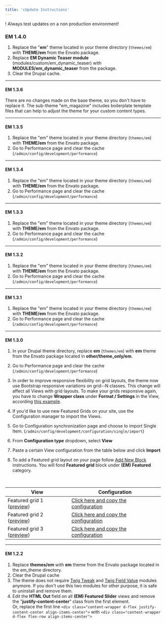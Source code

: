 ```yaml
---
title: 'cUpdate Instructions'
---
```


! Always test updates on a non production environment!

### EM 1.4.0

 1. Replace the "**em**" theme located in your theme directory (`themes/em`) with **THEME/em** from the Envato package.
 2. Replace **EM Dynamic Teaser module** (modules/custom/em_dynamic_teaser) with **MODULES/em_dynamic_teaser** from the package.
 3. Clear the Drupal cache.

---

#### EM 1.3.6
 
There are no changes made on the base theme, so you don't have to replace it. The sub-theme "em_magazine" includes boilerplate template files that can help to adjust the theme for your custom content types.

---

#### EM 1.3.5

1. Replace the "em" theme located in your theme directory (`themes/em`) with **THEME/em** from the Envato package.
2. Go to Performance page and clear the cache (`/admin/config/development/performance`)

---

#### EM 1.3.4

1. Replace the "em" theme located in your theme directory (`themes/em`) with **THEME/em** from the Envato package.
2. Go to Performance page and clear the cache (`/admin/config/development/performance`)

---

#### EM 1.3.3

1. Replace the "em" theme located in your theme directory (`themes/em`) with **THEME/em** from the Envato package.
2. Go to Performance page and clear the cache (`/admin/config/development/performance`)

---

#### EM 1.3.2

1. Replace the "em" theme located in your theme directory (`themes/em`) with **THEME/em** from the Envato package.
2. Go to Performance page and clear the cache (`/admin/config/development/performance`)

---

#### EM 1.3.1

1. Replace the "em" theme located in your theme directory (`themes/em`) with **THEME/em** from the Envato package.
2. Go to Performance page and clear the cache (`/admin/config/development/performance`)

---

#### EM 1.3.0

1. In your Drupal theme directory, replace  **em** (`themes/em`) with **em** theme from the Envato package located in **other/theme_only/em**.
2. Go to Performance page and clear the cache (`/admin/config/development/performance`)
3. In order to improve responsive flexibility on grid layouts, the theme now use Bootstrap responsive variations on grid--N classes. This change will affect all Views with grid layouts. To make your grids responsive again, you have to change **Wrapper class** under **Format  / Settings** in the View,  according [this example](https://docs.em.pinkdexo.com/views-and-teasers/create-a-view-from-scratch#responsive-variations).
4. If you'd like to use new Featured Grids on your site, use the Configuration manager to import the Views.

  1. Go to Configuration synchronization page and choose to import Single Item. (`/admin/config/development/configuration/single/import`) 
  2. From **Configuration type** dropdown, select **View**
  3. Paste a certain View configuration from the table below and click **Import**
  4. To add a Featured grid layout on your page follow [Add New Block](https://docs.em.pinkdexo.com/pages/managing-page-layouts#add-new-block) instructions. You will fond **Featured grid** block under **(EM) Featured** category.

<br>

  | View | Configuration |
  | ---- | ------------- |
  |Featured grid 1 ([preview](https://em.pinkdexo.com/featured-grid/1)) | [Click here and copy the configuration](https://gist.github.com/PinkDexo/de0953faa76793c6a905b3e18eb987f5) |
  |Featured grid 2 ([preview](https://em.pinkdexo.com/featured-grid/2)) | [Click here and copy the configuration](https://gist.github.com/PinkDexo/39ab9491adcfb230a95f9270d7b8ed1d) |
  |Featured grid 3 ([preview](https://em.pinkdexo.com/featured-grid/3)) | [Click here and copy the configuration](https://gist.github.com/PinkDexo/ac2eecee3753f3f4c678c682cc53be21) |

---

#### EM 1.2.2

1. Replace **themes/em** with **em** theme from the Envato package located in the em_theme directory.
2. Clear the Drupal cache
3. The theme does not require [Twig Tweak](https://www.drupal.org/project/twig_tweak) and [Twig Field Value](https://www.drupal.org/project/twig_field_value) modules anymore. If you don't use this two modules for other purpose, it is safe to uninstall and remove them.
4. Edit the **HTML Out** field on all **(EM) Featured Slider** views and remove the "**justify-content-center**" class from the first element. <br>Or, replace the first line  `<div class="content-wrapper d-flex justify-content-center align-items-center">` with `<div class="content-wrapper d-flex flex-row align-items-center">`

